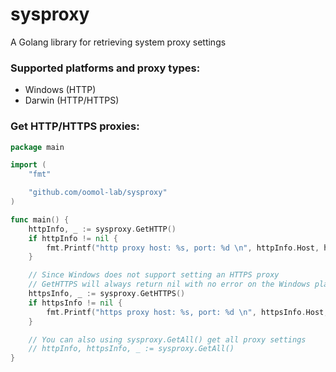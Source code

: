 # sysproxy

A Golang library for retrieving system proxy settings

### Supported platforms and proxy types:

- Windows (HTTP)
- Darwin (HTTP/HTTPS)

### Get HTTP/HTTPS proxies:

```go
package main

import (
	"fmt"

	"github.com/oomol-lab/sysproxy"
)

func main() {
	httpInfo, _ := sysproxy.GetHTTP()
	if httpInfo != nil {
		fmt.Printf("http proxy host: %s, port: %d \n", httpInfo.Host, httpInfo.Port)
	}

	// Since Windows does not support setting an HTTPS proxy
	// GetHTTPS will always return nil with no error on the Windows platform
	httpsInfo, _ := sysproxy.GetHTTPS()
	if httpsInfo != nil {
		fmt.Printf("https proxy host: %s, port: %d \n", httpsInfo.Host, httpsInfo.Port)
	}

	// You can also using sysproxy.GetAll() get all proxy settings
	// httpInfo, httpsInfo, _ := sysproxy.GetAll()
}
```

